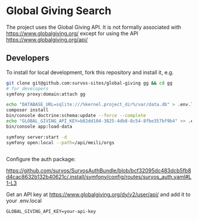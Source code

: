 # Global Giving Search

The project uses the Global Giving API.  It is not formally associated with https://www.globalgiving.org/ except for using the API https://www.globalgiving.org/api/

## Developers

To install for local development, fork this repository and install it, e.g.


```bash
git clone git@github.com:survos-sites/global-giving gg && cd gg
# for developers 
symfony proxy:domain:attach gg

echo "DATABASE_URL=sqlite:///%kernel.project_dir%/var/data.db" > .env.local
composer install
bin/console doctrine:schema:update --force --complete
echo "GLOBAL_GIVING_API_KEY=b82dd104-3825-4db8-8c54-8fbe357bf9b4" >> .env.local
bin/console app:load-data

symfony server:start -d
symfony open:local --path=/api/meili/orgs



```

Configure the auth package:

https://github.com/survos/SurvosAuthBundle/blob/bcf32095dc483dcb5fb8d4cac8632b132b40621c/.install/symfony/config/routes/survos_auth.yaml#L1-L3

Get an API key at https://www.globalgiving.org/dy/v2/user/api/ and add it to your .env.local

```
GLOBAL_GIVING_API_KEY=your-api-key
```




